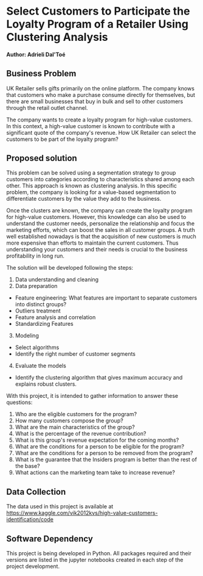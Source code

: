 # Select Customers to Participate the Loyalty Program of a Retailer Using Clustering Analysis

#### Author: Adrieli Dal'Toé

## Business Problem
UK Retailer sells gifts primarily on the online platform. The company knows that customers who make a purchase consume directly for themselves, but there are small businesses that buy in bulk and sell to other customers through the retail outlet channel.

The company wants to create a loyalty program for high-value customers. In this context, a high-value customer is known to contribute with a significant quote of the company's revenue. How UK Retailer can select the customers to be part of the loyalty program?

## Proposed solution
This problem can be solved using a segmentation strategy to group customers into categories according to characteristics shared among each other. This approach is known as clustering analysis. In this specific problem, the company is looking for a value-based segmentation to differentiate customers by the value they add to the business.

Once the clusters are known, the company can create the loyalty program for high-value customers. However, this knowledge can also be used to understand the customer needs, personalize the relationship and focus the marketing efforts, which can boost the sales in all customer groups. A truth well established nowadays is that the acquisition of new customers is much more expensive than efforts to maintain the current customers. Thus understanding your customers and their needs is crucial to the business profitability in long run.

The solution will be developed following the steps:

1. Data understanding and cleaning
2. Data preparation
 - Feature engineering: What features are important to separate customers into distinct groups?
 - Outliers treatment
 - Feature analysis and correlation
 - Standardizing Features
3. Modeling
 - Select algorithms
 - Identify the right number of customer segments
4. Evaluate the models
 - Identify the clustering algorithm that gives maximum accuracy and explains robust clusters.

With this project, it is intended to gather information to answer these questions:

1. Who are the eligible customers for the program?
2. How many customers compose the group?
3. What are the main characteristics of the group?
4. What is the percentage of the revenue contribution?
5. What is this group's revenue expectation for the coming months?
6. What are the conditions for a person to be eligible for the program?
7. What are the conditions for a person to be removed from the program?
8. What is the guarantee that the Insiders program is better than the rest of the base?
9. What actions can the marketing team take to increase revenue?

## Data Collection
The data used in this project is available at https://www.kaggle.com/vik2012kvs/high-value-customers-identification/code

## Software Dependency
This project is being developed in Python. All packages required and their versions are listed in the jupyter notebooks created in each step of the project development.

